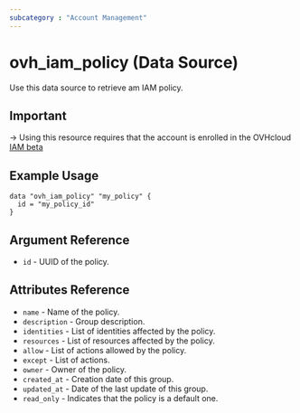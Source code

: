 ```yaml
---
subcategory : "Account Management"
---
```


# ovh_iam_policy (Data Source)

Use this data source to retrieve am IAM policy.

## Important
-> Using this resource requires that the account is enrolled in the OVHcloud [IAM beta](https://labs.ovhcloud.com/en/iam/) 

## Example Usage

```hcl
data "ovh_iam_policy" "my_policy" {
  id = "my_policy_id"
}
```

## Argument Reference

* `id` - UUID of the policy.

## Attributes Reference

* `name` - Name of the policy.
* `description` - Group description.
* `identities` - List of identities affected by the policy.
* `resources` - List of resources affected by the policy.
* `allow` - List of actions allowed by the policy.
* `except` - List of actions.
* `owner` - Owner of the policy.
* `created_at` - Creation date of this group.
* `updated_at` - Date of the last update of this group.
* `read_only` - Indicates that the policy is a default one.
